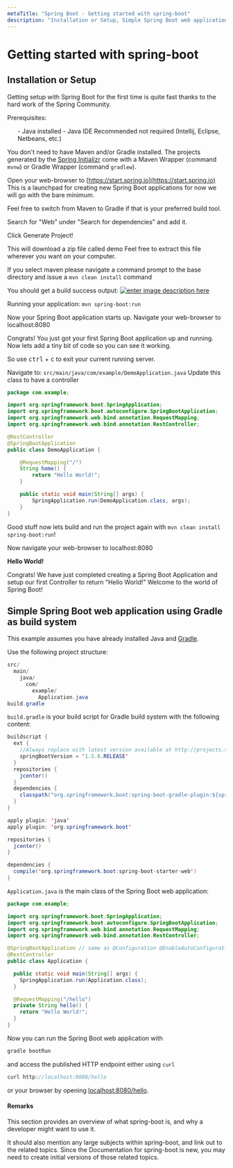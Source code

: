 ```yaml
---
metaTitle: "Spring Boot - Getting started with spring-boot"
description: "Installation or Setup, Simple Spring Boot web application using Gradle as build system"
---
```


# Getting started with spring-boot



## Installation or Setup


Getting setup with Spring Boot for the first time is quite fast thanks to the hard work of the Spring Community.

Prerequisites:

> 
<ol>
- Java installed
- Java IDE Recommended not required (Intellij, Eclipse, Netbeans, etc.)
</ol>


You don't need to have Maven and/or Gradle installed. The projects generated by the [Spring Initializr](https://i.stack.imgur.com/tZRxs.png) come with a Maven Wrapper (command `mvnw`) or Gradle Wrapper (command `gradlew`).

Open your web-browser to [https://start.spring.io](https://start.spring.io)
This is a launchpad for creating new Spring Boot applications for now we will go with the bare minimum.

Feel free to switch from Maven to Gradle if that is your preferred build tool.

Search for "Web" under "Search for dependencies" and add it.

Click Generate Project!

This will download a zip file called demo  Feel free to extract this file wherever you want on your computer.

If you select maven please navigate a command prompt to the base directory and issue a `mvn clean install` command

You should get a build success output:
[<img src="https://i.stack.imgur.com/02O3G.png" alt="enter image description here" />](https://i.stack.imgur.com/02O3G.png)

Running your application: `mvn spring-boot:run`

Now your Spring Boot application starts up.  Navigate your web-browser to localhost:8080

Congrats! You just got your first Spring Boot application up and running. Now lets add a tiny bit of code so you can see it working.

So use <kbd>ctrl</kbd> + <kbd>c</kbd> to exit your current running server.

Navigate to: `src/main/java/com/example/DemoApplication.java`
Update this class to have a controller

```java
package com.example;

import org.springframework.boot.SpringApplication;
import org.springframework.boot.autoconfigure.SpringBootApplication;
import org.springframework.web.bind.annotation.RequestMapping;
import org.springframework.web.bind.annotation.RestController;

@RestController
@SpringBootApplication
public class DemoApplication {

    @RequestMapping("/")
    String home() {
        return "Hello World!";
    }

    public static void main(String[] args) {
        SpringApplication.run(DemoApplication.class, args);
    }
}

```

Good stuff now lets build and run the project again with `mvn clean install spring-boot:run`!

Now navigate your web-browser to localhost:8080

**Hello World!**

Congrats!  We have just completed creating a Spring Boot Application and setup our first Controller to return "Hello World!" Welcome to the world of Spring Boot!



## Simple Spring Boot web application using Gradle as build system


This example assumes you have already installed Java and [Gradle](http://gradle.org).

Use the following project structure:

```java
src/
  main/
    java/
      com/
        example/
          Application.java
build.gradle

```

`build.gradle` is your build script for Gradle build system with the following content:

```java
buildscript {
  ext {
    //Always replace with latest version available at http://projects.spring.io/spring-boot/#quick-start
    springBootVersion = '1.5.6.RELEASE'
  }
  repositories {
    jcenter()
  }
  dependencies {
    classpath("org.springframework.boot:spring-boot-gradle-plugin:${springBootVersion}")
  }
}

apply plugin: 'java'
apply plugin: 'org.springframework.boot'

repositories {
  jcenter()
}

dependencies {
  compile('org.springframework.boot:spring-boot-starter-web')
}

```

`Application.java` is the main class of the Spring Boot web application:

```java
package com.example;

import org.springframework.boot.SpringApplication;
import org.springframework.boot.autoconfigure.SpringBootApplication;
import org.springframework.web.bind.annotation.RequestMapping;
import org.springframework.web.bind.annotation.RestController;

@SpringBootApplication // same as @Configuration @EnableAutoConfiguration @ComponentScan
@RestController
public class Application {

  public static void main(String[] args) {
    SpringApplication.run(Application.class);
  }

  @RequestMapping("/hello")
  private String hello() {
    return "Hello World!";
  }
}

```

Now you can run the Spring Boot web application with

```java
gradle bootRun

```

and access the published HTTP endpoint either using `curl`

```java
curl http://localhost:8080/hello

```

or your browser by opening [localhost:8080/hello](http://localhost:8080/hello).



#### Remarks


This section provides an overview of what spring-boot is, and why a developer might want to use it.

It should also mention any large subjects within spring-boot, and link out to the related topics.  Since the Documentation for spring-boot is new, you may need to create initial versions of those related topics.

